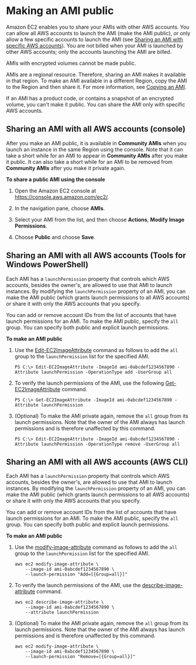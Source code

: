 # Making an AMI public<a name="sharingamis-intro"></a>

 Amazon EC2 enables you to share your AMIs with other AWS accounts\. You can allow all AWS accounts to launch the AMI \(make the AMI public\), or only allow a few specific accounts to launch the AMI \(see [Sharing an AMI with specific AWS accounts](sharingamis-explicit.md)\)\. You are not billed when your AMI is launched by other AWS accounts; only the accounts launching the AMI are billed\.

AMIs with encrypted volumes cannot be made public\.

AMIs are a regional resource\. Therefore, sharing an AMI makes it available in that region\. To make an AMI available in a different Region, copy the AMI to the Region and then share it\. For more information, see [Copying an AMI](CopyingAMIs.md)\.

If an AMI has a product code, or contains a snapshot of an encrypted volume, you can't make it public\. You can share the AMI only with specific AWS accounts\.

## Sharing an AMI with all AWS accounts \(console\)<a name="sharingamis-intro-console"></a>

After you make an AMI public, it is available in **Community AMIs** when you launch an instance in the same Region using the console\. Note that it can take a short while for an AMI to appear in **Community AMIs** after you make it public\. It can also take a short while for an AMI to be removed from **Community AMIs** after you make it private again\.

**To share a public AMI using the console**

1. Open the Amazon EC2 console at [https://console\.aws\.amazon\.com/ec2/](https://console.aws.amazon.com/ec2/)\.

1. In the navigation pane, choose **AMIs**\.

1. Select your AMI from the list, and then choose **Actions**, **Modify Image Permissions**\.

1. Choose **Public** and choose **Save**\.

## Sharing an AMI with all AWS accounts \(Tools for Windows PowerShell\)<a name="sharingamis-powershell"></a>

Each AMI has a `launchPermission` property that controls which AWS accounts, besides the owner's, are allowed to use that AMI to launch instances\. By modifying the `launchPermission` property of an AMI, you can make the AMI public \(which grants launch permissions to all AWS accounts\) or share it with only the AWS accounts that you specify\.

You can add or remove account IDs from the list of accounts that have launch permissions for an AMI\. To make the AMI public, specify the `all` group\. You can specify both public and explicit launch permissions\.

**To make an AMI public**

1. Use the [Edit\-EC2ImageAttribute](https://docs.aws.amazon.com/powershell/latest/reference/items/Edit-EC2ImageAttribute.html) command as follows to add the `all` group to the `launchPermission` list for the specified AMI\.

   ```
   PS C:\> Edit-EC2ImageAttribute -ImageId ami-0abcdef1234567890 -Attribute launchPermission -OperationType add -UserGroup all
   ```

1. To verify the launch permissions of the AMI, use the following [Get\-EC2ImageAttribute](https://docs.aws.amazon.com/powershell/latest/reference/items/Get-EC2ImageAttribute.html) command\.

   ```
   PS C:\> Get-EC2ImageAttribute -ImageId ami-0abcdef1234567890 -Attribute launchPermission
   ```

1. \(Optional\) To make the AMI private again, remove the `all` group from its launch permissions\. Note that the owner of the AMI always has launch permissions and is therefore unaffected by this command\.

   ```
   PS C:\> Edit-EC2ImageAttribute -ImageId ami-0abcdef1234567890 -Attribute launchPermission -OperationType remove -UserGroup all
   ```

## Sharing an AMI with all AWS accounts \(AWS CLI\)<a name="sharingamis-cli"></a>

Each AMI has a `launchPermission` property that controls which AWS accounts, besides the owner's, are allowed to use that AMI to launch instances\. By modifying the `launchPermission` property of an AMI, you can make the AMI public \(which grants launch permissions to all AWS accounts\) or share it with only the AWS accounts that you specify\.

You can add or remove account IDs from the list of accounts that have launch permissions for an AMI\. To make the AMI public, specify the `all` group\. You can specify both public and explicit launch permissions\.

**To make an AMI public**

1. Use the [modify\-image\-attribute](https://docs.aws.amazon.com/cli/latest/reference/ec2/modify-image-attribute.html) command as follows to add the `all` group to the `launchPermission` list for the specified AMI\.

   ```
   aws ec2 modify-image-attribute \
       --image-id ami-0abcdef1234567890 \
       --launch-permission "Add=[{Group=all}]"
   ```

1. To verify the launch permissions of the AMI, use the [describe\-image\-attribute](https://docs.aws.amazon.com/cli/latest/reference/ec2/describe-image-attribute.html) command\.

   ```
   aws ec2 describe-image-attribute \
       --image-id ami-0abcdef1234567890 \
       --attribute launchPermission
   ```

1. \(Optional\) To make the AMI private again, remove the `all` group from its launch permissions\. Note that the owner of the AMI always has launch permissions and is therefore unaffected by this command\.

   ```
   aws ec2 modify-image-attribute \
       --image-id ami-0abcdef1234567890 \
       --launch-permission "Remove=[{Group=all}]"
   ```